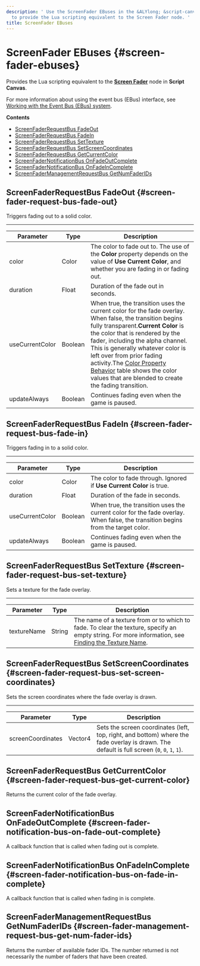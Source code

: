 ```yaml
---
description: ' Use the ScreenFader EBuses in the &ALYlong; &script-canvas; editor
  to provide the Lua scripting equivalent to the Screen Fader node. '
title: ScreenFader EBuses
---
```

# ScreenFader EBuses {#screen-fader-ebuses}

Provides the Lua scripting equivalent to the **[Screen Fader](/docs/userguide/screen-fader-node.md)** node in **Script Canvas**\. 

For more information about using the event bus \(EBus\) interface, see [Working with the Event Bus \(EBus\) system](/docs/userguide/programming/ebus/intro.md)\.

**Contents**
+ [ScreenFaderRequestBus FadeOut](#screen-fader-request-bus-fade-out)
+ [ScreenFaderRequestBus FadeIn](#screen-fader-request-bus-fade-in)
+ [ScreenFaderRequestBus SetTexture](#screen-fader-request-bus-set-texture)
+ [ScreenFaderRequestBus SetScreenCoordinates](#screen-fader-request-bus-set-screen-coordinates)
+ [ScreenFaderRequestBus GetCurrentColor](#screen-fader-request-bus-get-current-color)
+ [ScreenFaderNotificationBus OnFadeOutComplete](#screen-fader-notification-bus-on-fade-out-complete)
+ [ScreenFaderNotificationBus OnFadeInComplete](#screen-fader-notification-bus-on-fade-in-complete)
+ [ScreenFaderManagementRequestBus GetNumFaderIDs](#screen-fader-management-request-bus-get-num-fader-ids)

## ScreenFaderRequestBus FadeOut {#screen-fader-request-bus-fade-out}

Triggers fading out to a solid color\.


****  

| Parameter | Type | Description | 
| --- | --- | --- | 
| color | Color |  The color to fade out to\. The use of the **Color** property depends on the value of **Use Current Color**, and whether you are fading in or fading out\.  | 
| duration | Float | Duration of the fade out in seconds\. | 
| useCurrentColor | Boolean | When true, the transition uses the current color for the fade overlay\. When false, the transition begins fully transparent\.**Current Color** is the color that is rendered by the fader, including the alpha channel\. This is generally whatever color is left over from prior fading activity\.The [Color Property Behavior](/docs/userguide/screen-fader-node#color-property-behavior) table shows the color values that are blended to create the fading transition\.  | 
| updateAlways | Boolean |  Continues fading even when the game is paused\.  | 

## ScreenFaderRequestBus FadeIn {#screen-fader-request-bus-fade-in}

Triggers fading in to a solid color\.


****  

| Parameter | Type | Description | 
| --- | --- | --- | 
| color | Color |  The color to fade through\. Ignored if **Use Current Color** is true\.  | 
| duration | Float | Duration of the fade in seconds\. | 
| useCurrentColor | Boolean |  When true, the transition uses the current color for the fade overlay\. When false, the transition begins from the target color\.  | 
| updateAlways | Boolean | Continues fading even when the game is paused\. | 

## ScreenFaderRequestBus SetTexture {#screen-fader-request-bus-set-texture}

Sets a texture for the fade overlay\. 


****  

| Parameter | Type | Description | 
| --- | --- | --- | 
| textureName | String |  The name of a texture from or to which to fade\. To clear the texture, specify an empty string\. For more information, see [Finding the Texture Name](/docs/userguide/finding-texture-by-names.md)\.  | 

## ScreenFaderRequestBus SetScreenCoordinates {#screen-fader-request-bus-set-screen-coordinates}

Sets the screen coordinates where the fade overlay is drawn\.


****  

| Parameter | Type | Description | 
| --- | --- | --- | 
| screenCoordinates | Vector4 |  Sets the screen coordinates \(left, top, right, and bottom\) where the fade overlay is drawn\.  The default is full screen \(`0`, `0`, `1`, `1`\)\.  | 

## ScreenFaderRequestBus GetCurrentColor {#screen-fader-request-bus-get-current-color}

Returns the current color of the fade overlay\.

## ScreenFaderNotificationBus OnFadeOutComplete {#screen-fader-notification-bus-on-fade-out-complete}

A callback function that is called when fading out is complete\.

## ScreenFaderNotificationBus OnFadeInComplete {#screen-fader-notification-bus-on-fade-in-complete}

A callback function that is called when fading in is complete\.

## ScreenFaderManagementRequestBus GetNumFaderIDs {#screen-fader-management-request-bus-get-num-fader-ids}

Returns the number of available fader IDs\. The number returned is not necessarily the number of faders that have been created\.